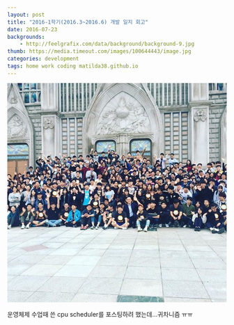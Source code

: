 ```yaml
---
layout: post
title: "2016-1학기(2016.3~2016.6) 개발 일지 회고"
date: 2016-07-23
backgrounds:
    - http://feelgrafix.com/data/background/background-9.jpg
thumb: https://media.timeout.com/images/100644443/image.jpg
categories: development
tags: home work coding matilda38.github.io
---
```


![Sample Image](/assets/images/hackathon.jpg)

운영체제 수업때 쓴 cpu scheduler를 포스팅하려 했는데...귀차니즘 ㅠㅠ